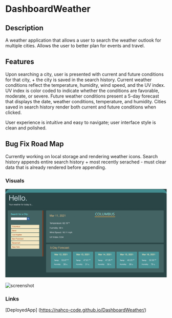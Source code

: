 # DashboardWeather

## Description

A weather application that allows a user to search the weather outlook for multiple cities. Allows the user to better plan for events and travel.

## Features

Upon searching a city, user is presented with current and future conditions for that city, + the city is saved in the search history. Current weather conditions reflect the temperature, humidity, wind speed, and the UV index. UV index is color coded to indicate whether the conditions are favorable, moderate, or severe. Future weather conditions present a 5-day forecast that displays the date, weather conditions, temperature, and humidity. Cities saved in search history render both current and future conditions when clicked.

User experience is intuitive and easy to navigate; user interface style is clean and polished.

## Bug Fix Road Map

Currently working on local storage and rendering weather icons. Search history appends entire search history + most recently serached - must clear data that is already rendered before appending.

### Visuals

![screenshot](/assets/images/weatherDash.png)

![screenshot]()

### Links

[DeployedApp] (<https://nahco-code.github.io/DashboardWeather/>)
